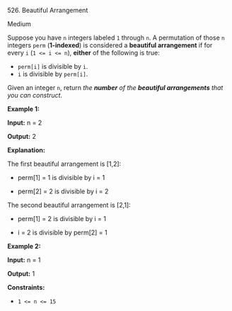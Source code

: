﻿526\. Beautiful Arrangement

Medium

Suppose you have `n` integers labeled `1` through `n`. A permutation of those `n` integers `perm` (**1-indexed**) is considered a **beautiful arrangement** if for every `i` (`1 <= i <= n`), **either** of the following is true:

*   `perm[i]` is divisible by `i`.
*   `i` is divisible by `perm[i]`.

Given an integer `n`, return _the **number** of the **beautiful arrangements** that you can construct_.

**Example 1:**

**Input:** n = 2

**Output:** 2

**Explanation:** 

The first beautiful arrangement is [1,2]: 

- perm[1] = 1 is divisible by i = 1 

- perm[2] = 2 is divisible by i = 2 
  
The second beautiful arrangement is [2,1]: 

- perm[1] = 2 is divisible by i = 1 

- i = 2 is divisible by perm[2] = 1

**Example 2:**

**Input:** n = 1

**Output:** 1

**Constraints:**

*   `1 <= n <= 15`